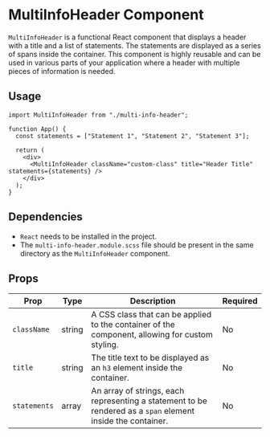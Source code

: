 # MultiInfoHeader Component

`MultiInfoHeader` is a functional React component that displays a header with a title and a list of statements. The statements are displayed as a series of spans inside the container. This component is highly reusable and can be used in various parts of your application where a header with multiple pieces of information is needed.

## Usage

```
import MultiInfoHeader from "./multi-info-header";

function App() {
  const statements = ["Statement 1", "Statement 2", "Statement 3"];

  return (
    <div>
      <MultiInfoHeader className="custom-class" title="Header Title" statements={statements} />
    </div>
  );
}
```

## Dependencies

- `React` needs to be installed in the project.
- The `multi-info-header.module.scss` file should be present in the same directory as the `MultiInfoHeader` component.

## Props

| Prop         | Type   | Description                                                                                                 | Required |
| ------------ | ------ | ----------------------------------------------------------------------------------------------------------- | -------- |
| `className`  | string | A CSS class that can be applied to the container of the component, allowing for custom styling.             | No       |
| `title`      | string | The title text to be displayed as an `h3` element inside the container.                                     | No       |
| `statements` | array  | An array of strings, each representing a statement to be rendered as a `span` element inside the container. | No       |

